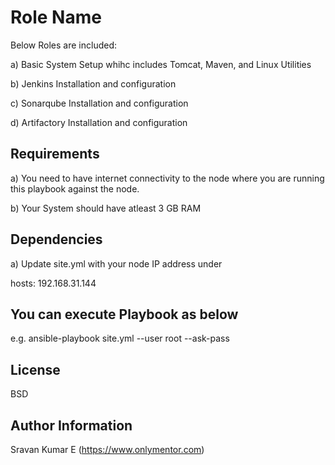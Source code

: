 Role Name
=========

Below Roles are included:

a) Basic System Setup whihc includes Tomcat, Maven, and Linux Utilities

b) Jenkins Installation and configuration

c) Sonarqube Installation and configuration

d) Artifactory Installation and configuration

Requirements
------------

a) You need to have internet connectivity to the node where you are running this playbook against the node.

b) Your System should have atleast 3 GB RAM


Dependencies
------------

a) Update site.yml with your node IP address under
   
   hosts: 192.168.31.144


You can execute Playbook as below
----------------

e.g. ansible-playbook site.yml --user root --ask-pass


License
-------

BSD

Author Information
------------------

Sravan Kumar E (https://www.onlymentor.com)
